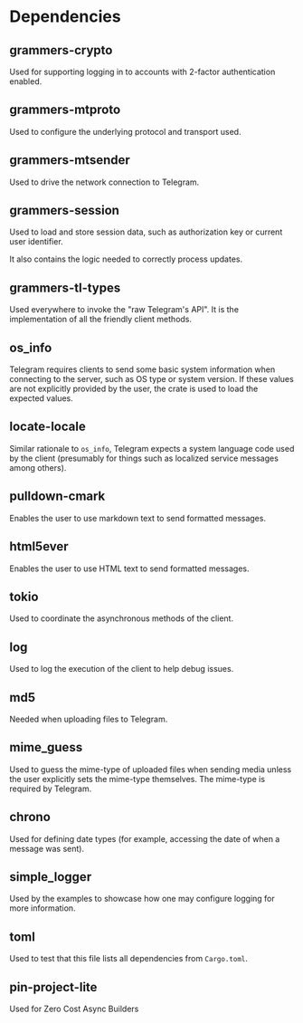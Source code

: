 # Dependencies

## grammers-crypto

Used for supporting logging in to accounts with 2-factor authentication enabled.

## grammers-mtproto

Used to configure the underlying protocol and transport used.

## grammers-mtsender

Used to drive the network connection to Telegram.

## grammers-session

Used to load and store session data, such as authorization key or current user identifier.

It also contains the logic needed to correctly process updates.

## grammers-tl-types

Used everywhere to invoke the "raw Telegram's API". It is the implementation of all the friendly
client methods.

## os_info

Telegram requires clients to send some basic system information when connecting to the server,
such as OS type or system version. If these values are not explicitly provided by the user, the
crate is used to load the expected values.

## locate-locale

Similar rationale to `os_info`, Telegram expects a system language code used by the client
(presumably for things such as localized service messages among others).

## pulldown-cmark

Enables the user to use markdown text to send formatted messages.

## html5ever

Enables the user to use HTML text to send formatted messages.

## tokio

Used to coordinate the asynchronous methods of the client.

## log

Used to log the execution of the client to help debug issues.

## md5

Needed when uploading files to Telegram.

## mime_guess

Used to guess the mime-type of uploaded files when sending media unless the user explicitly sets
the mime-type themselves. The mime-type is required by Telegram.

## chrono

Used for defining date types (for example, accessing the date of when a message was sent).

## simple_logger

Used by the examples to showcase how one may configure logging for more information.

## toml

Used to test that this file lists all dependencies from `Cargo.toml`.

## pin-project-lite

Used for Zero Cost Async Builders
